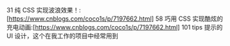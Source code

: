 31
纯 CSS 实现波浪效果！:[https://www.cnblogs.com/coco1s/p/7197662.html]
58
巧用 CSS 实现酷炫的充电动画:[https://www.cnblogs.com/coco1s/p/7197662.html]
101
tips 提示的 UI 设计，这个在我工作的项目中经常用到
